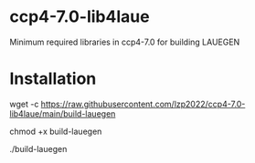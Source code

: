 # ccp4-7.0-lib4laue
Minimum required libraries in ccp4-7.0 for building LAUEGEN

# Installation

wget -c https://raw.githubusercontent.com/lzp2022/ccp4-7.0-lib4laue/main/build-lauegen

chmod +x build-lauegen

./build-lauegen
